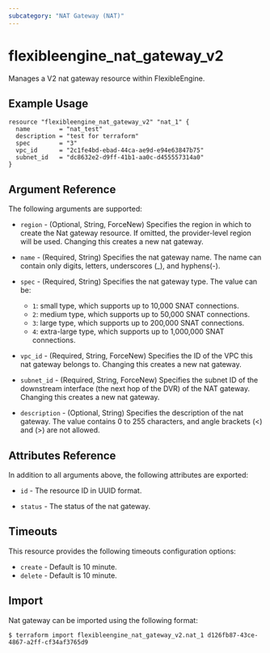 ```yaml
---
subcategory: "NAT Gateway (NAT)"
---
```


# flexibleengine_nat_gateway_v2

Manages a V2 nat gateway resource within FlexibleEngine.

## Example Usage

```hcl
resource "flexibleengine_nat_gateway_v2" "nat_1" {
  name        = "nat_test"
  description = "test for terraform"
  spec        = "3"
  vpc_id      = "2c1fe4bd-ebad-44ca-ae9d-e94e63847b75"
  subnet_id   = "dc8632e2-d9ff-41b1-aa0c-d455557314a0"
}
```

## Argument Reference

The following arguments are supported:

* `region` - (Optional, String, ForceNew) Specifies the region in which to create the Nat gateway resource.
  If omitted, the provider-level region will be used. Changing this creates a new nat gateway.

* `name` - (Required, String) Specifies the nat gateway name. The name can contain only digits, letters,
  underscores (_), and hyphens(-).

* `spec` - (Required, String) Specifies the nat gateway type. The value can be:
  + `1`: small type, which supports up to 10,000 SNAT connections.
  + `2`: medium type, which supports up to 50,000 SNAT connections.
  + `3`: large type, which supports up to 200,000 SNAT connections.
  + `4`: extra-large type, which supports up to 1,000,000 SNAT connections.

* `vpc_id` - (Required, String, ForceNew) Specifies the ID of the VPC this nat gateway belongs to.
  Changing this creates a new nat gateway.

* `subnet_id` - (Required, String, ForceNew) Specifies the subnet ID of the downstream interface
  (the next hop of the DVR) of the NAT gateway. Changing this creates a new nat gateway.

* `description` - (Optional, String) Specifies the description of the nat gateway.
  The value contains 0 to 255 characters, and angle brackets (<) and (>) are not allowed.

## Attributes Reference

In addition to all arguments above, the following attributes are exported:

* `id` - The resource ID in UUID format.

* `status` - The status of the nat gateway.

## Timeouts

This resource provides the following timeouts configuration options:

* `create` - Default is 10 minute.
* `delete` - Default is 10 minute.

## Import

Nat gateway can be imported using the following format:

```
$ terraform import flexibleengine_nat_gateway_v2.nat_1 d126fb87-43ce-4867-a2ff-cf34af3765d9
```
